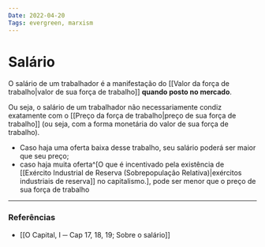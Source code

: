 ```yaml
---
Date: 2022-04-20
Tags: evergreen, marxism
---
```

# Salário
O salário de um trabalhador é a manifestação do [[Valor da força de trabalho|valor de sua força de trabalho]] **quando posto no mercado**. 

Ou seja, o salário de um trabalhador não necessariamente condiz exatamente com o [[Preço da força de trabalho|preço de sua força de trabalho]] (ou seja, com a forma monetária do valor de sua força de trabalho). 
* Caso haja uma oferta baixa desse trabalho, seu salário poderá ser maior que seu preço; 
* caso haja muita oferta^[O que é incentivado pela existência de [[Exército Industrial de Reserva (Sobrepopulação Relativa)|exércitos industriais de reserva]] no capitalismo.], pode ser menor que o preço de sua força de trabalho


---
### Referências
- [[O Capital, I ─ Cap 17, 18, 19; Sobre o salário]]